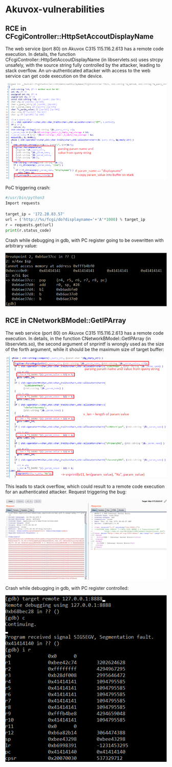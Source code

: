 # Akuvox-vulnerabilities

## RCE in CFcgiController::HttpSetAccoutDisplayName
The web service (port 80) on Akuvox C315 115.116.2.613 has a remote code execution. In details, the function CFcgiController::HttpSetAccoutDisplayName (in libservlets.so) uses strcpy unsafely, with the source string fully controlled by the attacker, leading to stack overflow. An un-authenticated attacker with access to the web service can get code execution on the device.

![image: vulnerable code in CFcgiController::HttpSetAccoutDisplayName](https://github.com/tarantula-team/Akuvox-vulnerabilities/blob/main/image/RCE-in-HttpSetAccountDisplayName.PNG?raw=true "Vulnerable code in CFcgiController::HttpSetAccoutDisplayName")

PoC triggering crash:
```Python
#/usr/bin/python3
Import requests

target_ip = '172.28.83.57'
url = ('http://%s/fcgi/do?displayname='+'A'*1000) % target_ip
r = requests.get(url)
print(r.status_code)
```
Crash while debugging in gdb, with PC register going to be ovewritten with arbitrary value:

![image: crash in gdb with PC controlled](https://github.com/tarantula-team/Akuvox-vulnerabilities/blob/main/image/RCE-gdb-HttpSetAccoutDisplayName.PNG?raw=true "Crash in gdb with PC controlled")

## RCE in CNetworkBModel::GetIPArray
The web service (port 80) on Akuvox C315 115.116.2.613 has a remote code execution. In details, in the function CNetworkBModel::GetIPArray (in libservlets.so), the second argument of snprintf is wrongly used as the size of the forth argument, while it should be the maximum size of target buffer:

![image: vulnerable code in CNetworkBModel::GetIPArray](https://github.com/tarantula-team/Akuvox-vulnerabilities/blob/main/image/RCE-GetIPArray.PNG?raw=true "Vulnerable code in CNetworkBModel::GetIPArray")

This leads to stack overflow, which could result to a remote code execution for an authenticated attacker.
Request triggering the bug:

![image: request triggering the bug](https://github.com/tarantula-team/Akuvox-vulnerabilities/blob/main/image/RCE-request-GetIPArray.png?raw=true "Request triggering the bug")

Crash while debugging in gdb, with PC register controlled:

![image: crash in gdb with PC controlled](https://github.com/tarantula-team/Akuvox-vulnerabilities/blob/main/image/GetIPArray-crash-in-gdb.PNG?raw=true "Crash in gdb with PC controlled")

